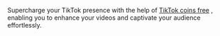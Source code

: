 Supercharge your TikTok presence with the help of <a href="https://tikcoinsgen.site">TikTok coins free</a> , enabling you to enhance your videos and captivate your audience effortlessly.
